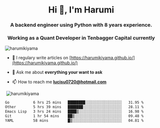 <h1 align="center">Hi 👋, I'm Harumi</h1>
<h3 align="center">A backend engineer using <b>Python</b> with 8 years experience.</h3>
<h3 align="center">Working as a Quant Developer in <b>Tenbagger Capital</b> currently</h3>

<p align="left"> <img src="https://komarev.com/ghpvc/?username=harumikiyama" alt="harumikiyama" /> </p>


- 📝 I regulary write articles on [https://harumikiyama.github.io/](https://harumikiyama.github.io/)

- 💬 Ask me about **everything your want to ask**

- 📫 How to reach me **lucisu0720@hotmail.com**

<p>&nbsp;<img align="center" src="https://github-readme-stats.vercel.app/api?username=harumikiyama&show_icons=true" alt="harumikiyama" /></p>


<!--START_SECTION:waka-->

```txt
Go           6 hrs 25 mins   ████████░░░░░░░░░░░░░░░░░   31.95 %
Other        5 hrs 39 mins   ███████░░░░░░░░░░░░░░░░░░   28.11 %
Emacs Lisp   3 hrs 24 mins   ████▒░░░░░░░░░░░░░░░░░░░░   16.98 %
Git          1 hr 54 mins    ██▒░░░░░░░░░░░░░░░░░░░░░░   09.48 %
YAML         58 mins         █▒░░░░░░░░░░░░░░░░░░░░░░░   04.81 %
```

<!--END_SECTION:waka-->
